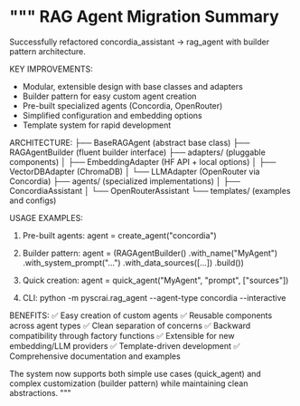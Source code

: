 """
RAG Agent Migration Summary
===========================

Successfully refactored concordia_assistant → rag_agent with builder pattern architecture.

KEY IMPROVEMENTS:
- Modular, extensible design with base classes and adapters
- Builder pattern for easy custom agent creation
- Pre-built specialized agents (Concordia, OpenRouter)
- Simplified configuration and embedding options
- Template system for rapid development

ARCHITECTURE:
├── BaseRAGAgent (abstract base class)
├── RAGAgentBuilder (fluent builder interface)
├── adapters/ (pluggable components)
│   ├── EmbeddingAdapter (HF API + local options)
│   ├── VectorDBAdapter (ChromaDB)
│   └── LLMAdapter (OpenRouter via Concordia)
├── agents/ (specialized implementations)
│   ├── ConcordiaAssistant
│   └── OpenRouterAssistant
└── templates/ (examples and configs)

USAGE EXAMPLES:

1. Pre-built agents:
   agent = create_agent("concordia")

2. Builder pattern:
   agent = (RAGAgentBuilder()
           .with_name("MyAgent")
           .with_system_prompt("...")
           .with_data_sources([...])
           .build())

3. Quick creation:
   agent = quick_agent("MyAgent", "prompt", ["sources"])

4. CLI:
   python -m pyscrai.rag_agent --agent-type concordia --interactive

BENEFITS:
✅ Easy creation of custom agents
✅ Reusable components across agent types
✅ Clean separation of concerns
✅ Backward compatibility through factory functions
✅ Extensible for new embedding/LLM providers
✅ Template-driven development
✅ Comprehensive documentation and examples

The system now supports both simple use cases (quick_agent) and complex 
customization (builder pattern) while maintaining clean abstractions.
"""
